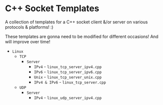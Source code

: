 # C++ Socket Templates

A collection of templates for a C++ socket client &/or server on various protocols & platforms! :)

These templates are gonna need to be modified for different occasions! And will improve over time!

- `Linux`
    - `TCP`
        - `Server`
            - `IPv4` - `linux_tcp_server_ipv4.cpp`
            - `IPv6` - `linux_tcp_server_ipv6.cpp`
            - `Unix` - `linux_tcp_server_unix.cpp`
            - `IPv4 & IPv6` - `linux_tcp_server.cpp`
    - `UDP`
        - `Server`
            - `IPv4` - `linux_udp_server_ipv4.cpp`